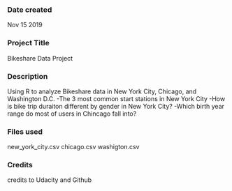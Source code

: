 ### Date created
Nov 15 2019

### Project Title
Bikeshare Data Project

### Description
Using R to analyze Bikeshare data in New York City, Chicago, and Washington D.C.
-The 3 most common start stations in New York City
-How is bike trip duraiton different by gender in New York City?
-Which birth year range do most of users in Chincago fall into?

### Files used
new_york_city.csv
chicago.csv
washigton.csv

### Credits
credits to Udacity and Github
